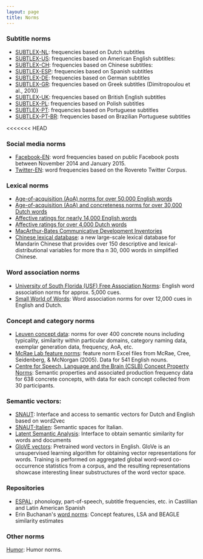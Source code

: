 ```yaml
---
layout: page
title: Norms
---
```


### Subtitle norms
- [SUBTLEX-NL](http://crr.ugent.be/programs-data/subtitle-frequencies/subtlex-nl): frequencies based on Dutch subtitles
- [SUBTLEX-US](https://www.ugent.be/pp/experimentele-psychologie/en/research/documents/subtlexus/overview.htm): frequencies based on American English subtitles:
- [SUBTLEX-CH](http://crr.ugent.be/programs-data/subtitle-frequencies/subtlex-ch): frequencies based on Chinese subtitles:
- [SUBTLEX-ESP](http://crr.ugent.be/archives/679): frequencies based on Spanish subtitles
- [SUBTLEX-DE](http://crr.ugent.be/archives/534): frequencies based on German subtitles
- [SUBTLEX-GR](http://www.bcbl.eu/databases/subtlex-gr): frequencies based on Greek subtitles (Dimitropoulou et al., 2010)
- [SUBTLEX-UK](http://crr.ugent.be/archives/1423): frequencies based on British English subtitles
- [SUBTLEX-PL](http://crr.ugent.be/programs-data/subtitle-frequencies/subtlex-pl): frequencies based on Polish subtitles
- [SUBTLEX-PT](http://p-pal.di.uminho.pt/about/databases): frequencies based on Portuguese subtitles
- [SUBTLEX-PT-BR](http://crr.ugent.be/programs-data/subtitle-frequencies/subtlex-pt-br): frequencies based on Brazilian Portuguese subtitles


<<<<<<< HEAD
### Social media norms
- [Facebook-EN](http://clic.cimec.unitn.it/composes/materials/FB_frequency_norms.zip): word frequencies based on public Facebook posts between November 2014 and January 2015.
- [Twitter-EN](http://clic.cimec.unitn.it/composes/materials/RTC_frequency_norms.zip): word frequencies based on the Rovereto Twitter Corpus.

### Lexical norms
- [Age-of-acquisition (AoA) norms for over 50,000 English words](http://crr.ugent.be/archives/806)
- [Age-of-acquisition (AoA) and concreteness norms for over 30,000 Dutch words](http://crr.ugent.be/archives/1602) 
- [Affective ratings for nearly 14,000 English words](http://crr.ugent.be/archives/1003)
- [Affective ratings for over 4,000 Dutch words](http://crr.ugent.be/archives/878)
- [MacArthur-Bates Communicative Development Inventories](https://langcog.stanford.edu/papers_new/frank-2016-jcl.pdf)
- [Chinese lexical database](http://www.chineselexicaldatabase.com/): a new large-scale lexical database for Mandarin Chinese that provides over 150 descriptive and lexical-distributional variables for more tha n 30, 000 words in simplified Chinese.

### Word association norms
- [University of South Florida (USF) Free Association Norms](http://w3.usf.edu/FreeAssociation/): English word association norms for approx. 5,000 cues.
- [Small World of Words](https://smallworldofwords.org/project/research/): Word association norms for over 12,000 cues in English and Dutch.

### Concept and category norms
- [Leuven concept data](https://ppw.kuleuven.be/apps/concat/datasets/brm_concepts/): norms for over 400 concrete nouns including typicality, similarity within particular domains, category naming data, exemplar generation data, frequency, AoA, etc.
- [McRae Lab feature norms](https://sites.google.com/site/kenmcraelab/norms-data): feature norm Excel files from McRae, Cree, Seidenberg, & McNorgan (2005). Data for 541 English nouns.
- [Centre for Speech, Language and the Brain (CSLB) Concept Property Norms](https://cslb.psychol.cam.ac.uk/propnorms):  Semantic properties and associated production frequency data for 638 concrete concepts, with data for each concept collected from 30 participants.

### Semantic vectors: 
- [SNAUT](http://meshugga.ugent.be/snaut/): Interface and access to semantic vectors for Dutch and English based on word2vec
- [SNAUT-Italien](http://meshugga.ugent.be/snaut-italian/): Semantic spaces for Italian. 
- [Latent Semantic Analysis](http://lsa.colorado.edu/): Interface to obtain semantic similarity for words and documents
- [GloVE vectors](https://nlp.stanford.edu/projects/glove/): Pretrained word vectors in English. GloVe is an unsupervised learning algorithm for obtaining vector representations for words. Training is performed on aggregated global word-word co-occurrence statistics from a corpus, and the resulting representations showcase interesting linear substructures of the word vector space.

### Repositories
- [ESPAL](bcbl.eu/databases/espal/): phonology, part-of-speech, subtitle frequencies, etc. in Castillian and Latin American Spanish
- Erin Buchanan's [word norms](http://www.wordnorms.com/):  Concept features, LSA and BEAGLE similarity estimates

### Other norms
[Humor](https://github.com/tomasengelthaler/HumorNorms): Humor norms. 